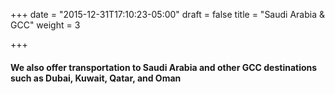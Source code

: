 +++
date = "2015-12-31T17:10:23-05:00"
draft = false
title = "Saudi Arabia & GCC"
weight = 3

+++

#### We also offer transportation to Saudi Arabia and other GCC destinations such as Dubai, Kuwait, Qatar, and Oman